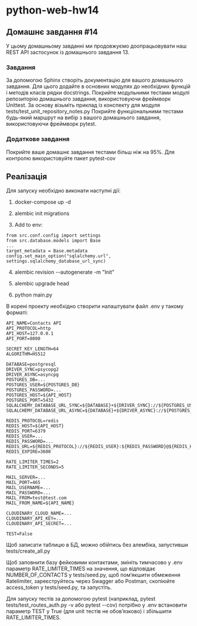 # python-web-hw14

## Домашнє завдання #14

У цьому домашньому завданні ми продовжуємо доопрацьовувати наш REST API застосунок із домашнього завдання 13.

### Завдання

За допомогою Sphinx створіть документацію для вашого домашнього завдання. Для цього додайте в основних модулях до необхідних функцій і методів класів рядки docstrings.
Покрийте модульними тестами модулі репозиторію домашнього завдання, використовуючи фреймворк Unittest. За основу візьміть приклад із конспекту для модуля tests/test_unit_repository_notes.py
Покрийте функціональними тестами будь-який маршрут на вибір з вашого домашнього завдання, використовуючи фреймворк pytest.

### Додаткове завдання

Покрийте ваше домашнє завдання тестами більш ніж на 95%. Для контролю використовуйте пакет pytest-cov

## Реалізація

Для запуску необхідно виконати наступні дії:

1. docker-compose up -d

2. alembic init migrations

3. Add to env:

```
from src.conf.config import settings
from src.database.models import Base
...
target_metadata = Base.metadata
config.set_main_option("sqlalchemy.url", settings.sqlalchemy_database_url_sync)
```

4. alembic revision --autogenerate -m "Init"

5. alembic upgrade head

6. python main.py

В корені проекту необхідно створити налаштувати файл .env у такому форматі:

```
API_NAME=Contacts API
API_PROTOCOL=http
API_HOST=127.0.0.1
API_PORT=8000

SECRET_KEY_LENGTH=64
ALGORITHM=HS512

DATABASE=postgresql
DRIVER_SYNC=psycopg2
DRIVER_ASYNC=asyncpg
POSTGRES_DB=...
POSTGRES_USER=${POSTGRES_DB}
POSTGRES_PASSWORD=...
POSTGRES_HOST=${API_HOST}
POSTGRES_PORT=5432
SQLALCHEMY_DATABASE_URL_SYNC=${DATABASE}+${DRIVER_SYNC}://${POSTGRES_USER}:${POSTGRES_PASSWORD}@${POSTGRES_HOST}:${POSTGRES_PORT}/${POSTGRES_DB}
SQLALCHEMY_DATABASE_URL_ASYNC=${DATABASE}+${DRIVER_ASYNC}://${POSTGRES_USER}:${POSTGRES_PASSWORD}@${POSTGRES_HOST}:${POSTGRES_PORT}/${POSTGRES_DB}

REDIS_PROTOCOL=redis
REDIS_HOST=${API_HOST}
REDIS_PORT=6379
REDIS_USER=...
REDIS_PASSWORD=...
REDIS_URL=${REDIS_PROTOCOL}://${REDIS_USER}:${REDIS_PASSWORD}@${REDIS_HOST}:${REDIS_PORT}
REDIS_EXPIRE=3600

RATE_LIMITER_TIMES=2
RATE_LIMITER_SECONDS=5

MAIL_SERVER=...
MAIL_PORT=465
MAIL_USERNAME=...
MAIL_PASSWORD=...
MAIL_FROM=test@test.com
MAIL_FROM_NAME=${API_NAME}

CLOUDINARY_CLOUD_NAME=...
CLOUDINARY_API_KEY=...
CLOUDINARY_API_SECRET=...

TEST=False
```

Щоб записати таблицю в БД, можно обійтись без алембіка, запустивши tests/create_all.py

Щоб заповнити базу фейковими контактами, змініть тимчасово у .env параметр RATE_LIMITER_TIMES на значення, що відповідає NUMBER_OF_CONTACTS у tests/seed.py, щоб пом’якшити обмеження Ratelimiter, зареєструйтесь через Swagger або Postman, скопіюйте access_token у tests/seed.py, та запустіть.

Для запуску тестів за допомогою pytest (наприклад, pytest tests/test_routes_auth.py -v aбо pytest --cov) потрібно у .env встановити параметр TEST у True (для unit тестів не обов’язково) і збільшити RATE_LIMITER_TIMES.
